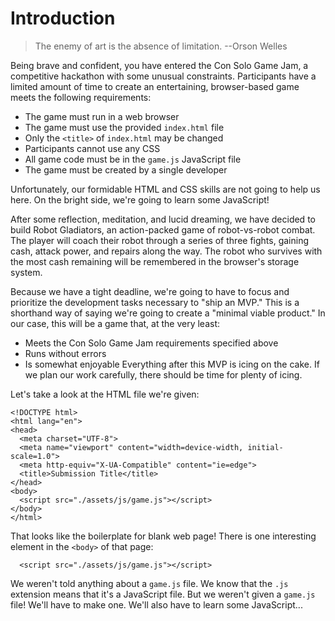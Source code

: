 Introduction
===

> The enemy of art is the absence of limitation.
> --Orson Welles

Being brave and confident, you have entered the Con Solo Game Jam, a
competitive hackathon with some unusual constraints. Participants have a limited
amount of time to create an entertaining, browser-based game meets the
following requirements:
  - The game must run in a web browser
  - The game must use the provided `index.html` file
  - Only the `<title>` of `index.html` may be changed
  - Participants cannot use any CSS
  - All game code must be in the `game.js` JavaScript file
  - The game must be created by a single developer

Unfortunately, our formidable HTML and CSS skills are not going to help us here.
On the bright side, we're going to learn some JavaScript!

After some reflection, meditation, and lucid dreaming, we have decided to build
Robot Gladiators, an action-packed game of robot-vs-robot combat. The player
will coach their robot through a series of three fights, gaining cash, attack
power, and repairs along the way. The robot who survives with the most cash
remaining will be remembered in the browser's storage system.

Because we have a tight deadline, we're going to have to focus and prioritize
the development tasks necessary to "ship an MVP." This is a shorthand way of
saying we're going to create a "minimal viable product." In our case, this will
be a game that, at the very least:
  - Meets the Con Solo Game Jam requirements specified above
  - Runs without errors
  - Is somewhat enjoyable
Everything after this MVP is icing on the cake. If we plan our work carefully,
there should be time for plenty of icing.


Let's take a look at the HTML file we're given:


```
<!DOCTYPE html>
<html lang="en">
<head>
  <meta charset="UTF-8">
  <meta name="viewport" content="width=device-width, initial-scale=1.0">
  <meta http-equiv="X-UA-Compatible" content="ie=edge">
  <title>Submission Title</title>
</head>
<body>
  <script src="./assets/js/game.js"></script>
</body>
</html>
```

That looks like the boilerplate for blank web page! There is one interesting
element in the `<body>` of that page:

```
  <script src="./assets/js/game.js"></script>
```

We weren't told anything about a `game.js` file. We know that the `.js`
extension means that it's a JavaScript file. But we weren't given a `game.js`
file! We'll have to make one. We'll also have to learn some JavaScript...



	
